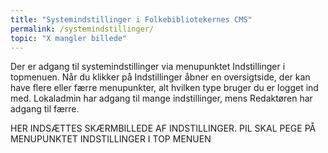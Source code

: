 ```yaml
---
title: "Systemindstillinger i Folkebibliotekernes CMS"
permalink: /systemindstillinger/
topic: "X mangler billede"
---
```


Der er adgang til systemindstillinger via menupunktet Indstillinger i topmenuen.
Når du klikker på Indstillinger åbner en oversigtside, der kan have flere eller færre menupunkter, alt hvilken type bruger du er logget ind med. Lokaladmin har adgang til mange indstillinger, mens Redaktøren har adgang til færre.

HER INDSÆTTES SKÆRMBILLEDE AF INDSTILLINGER. PIL SKAL PEGE PÅ MENUPUNKTET INDSTILLINGER I TOP MENUEN


